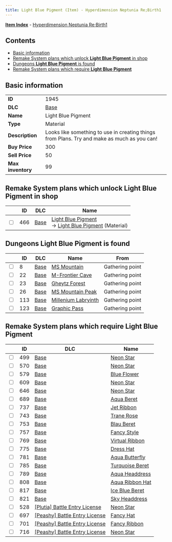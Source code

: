 ```yaml
---
title: Light Blue Pigment (Item) - Hyperdimension Neptunia Re;Birth1
---
```


[**Item Index**](/neptunia/rb1/item/index.html) - [Hyperdimension Neptunia Re;Birth1](/neptunia/rb1)

## Contents

- [Basic information](#basic-information)
- [Remake System plans which unlock **Light Blue Pigment** in shop](#remake-system-plans-which-unlock-light-blue-pigment-in-shop)
- [Dungeons **Light Blue Pigment** is found](#dungeons-light-blue-pigment-is-found)
- [Remake System plans which require **Light Blue Pigment**](#remake-system-plans-which-require-light-blue-pigment)
## Basic information

|   |   |
| -- | -- |
| **ID** | 1945 |
| **DLC** | [Base](/neptunia/rb1/dlc/1-base.html) |
| **Name** | Light Blue Pigment |
| **Type** | Material |
| **Description** | Looks like something to use in creating things from Plans. Try and make as much as you can! |
| **Buy Price** | 300 |
| **Sell Price** | 50 |
| **Max inventory** | 99 |


## Remake System plans which unlock **Light Blue Pigment** in shop

|    | ID | DLC | Name |
| -- | -- | --- | ---- |
| <input type="checkbox" id="rb1-remake-1-466" class="trackbox" /> | 466 | [Base](/neptunia/rb1/dlc/1-base.html) | [Light Blue Pigment](/neptunia/rb1/remake/1-466-light-blue-pigment.html)<br /> → [Light Blue Pigment](/neptunia/rb1/item/1-1945-light-blue-pigment.html) (Material) |


## Dungeons **Light Blue Pigment** is found

|    | ID | DLC | Name | From |
| -- | -- | --- | ---- | ---- |
| <input type="checkbox" id="rb1-dungeon-1-8" class="trackbox" /> | 8 | [Base](/neptunia/rb1/dlc/1-base.html) | [MS Mountain](/neptunia/rb1/dungeon/1-8-ms-mountain.html) | Gathering point |
| <input type="checkbox" id="rb1-dungeon-1-22" class="trackbox" /> | 22 | [Base](/neptunia/rb1/dlc/1-base.html) | [M-Frontier Cave](/neptunia/rb1/dungeon/1-22-m-frontier-cave.html) | Gathering point |
| <input type="checkbox" id="rb1-dungeon-1-23" class="trackbox" /> | 23 | [Base](/neptunia/rb1/dlc/1-base.html) | [Gheytz Forest](/neptunia/rb1/dungeon/1-23-gheytz-forest.html) | Gathering point |
| <input type="checkbox" id="rb1-dungeon-1-26" class="trackbox" /> | 26 | [Base](/neptunia/rb1/dlc/1-base.html) | [MS Mountain Peak](/neptunia/rb1/dungeon/1-26-ms-mountain-peak.html) | Gathering point |
| <input type="checkbox" id="rb1-dungeon-1-113" class="trackbox" /> | 113 | [Base](/neptunia/rb1/dlc/1-base.html) | [Millenium Labryinth](/neptunia/rb1/dungeon/1-113-millenium-labryinth.html) | Gathering point |
| <input type="checkbox" id="rb1-dungeon-1-123" class="trackbox" /> | 123 | [Base](/neptunia/rb1/dlc/1-base.html) | [Graphic Pass](/neptunia/rb1/dungeon/1-123-graphic-pass.html) | Gathering point |


## Remake System plans which require **Light Blue Pigment**

|    | ID | DLC | Name |
| -- | -- | --- | ---- |
| <input type="checkbox" id="rb1-quest-1-499" class="trackbox" /> | 499 | [Base](/neptunia/rb1/dlc/1-base.html) | [Neon Star](/neptunia/rb1/quest/1-499-neon-star.html) |
| <input type="checkbox" id="rb1-quest-1-570" class="trackbox" /> | 570 | [Base](/neptunia/rb1/dlc/1-base.html) | [Neon Star](/neptunia/rb1/quest/1-570-neon-star.html) |
| <input type="checkbox" id="rb1-quest-1-579" class="trackbox" /> | 579 | [Base](/neptunia/rb1/dlc/1-base.html) | [Blue Flower](/neptunia/rb1/quest/1-579-blue-flower.html) |
| <input type="checkbox" id="rb1-quest-1-609" class="trackbox" /> | 609 | [Base](/neptunia/rb1/dlc/1-base.html) | [Neon Star](/neptunia/rb1/quest/1-609-neon-star.html) |
| <input type="checkbox" id="rb1-quest-1-646" class="trackbox" /> | 646 | [Base](/neptunia/rb1/dlc/1-base.html) | [Neon Star](/neptunia/rb1/quest/1-646-neon-star.html) |
| <input type="checkbox" id="rb1-quest-1-689" class="trackbox" /> | 689 | [Base](/neptunia/rb1/dlc/1-base.html) | [Aqua Beret](/neptunia/rb1/quest/1-689-aqua-beret.html) |
| <input type="checkbox" id="rb1-quest-1-737" class="trackbox" /> | 737 | [Base](/neptunia/rb1/dlc/1-base.html) | [Jet Ribbon](/neptunia/rb1/quest/1-737-jet-ribbon.html) |
| <input type="checkbox" id="rb1-quest-1-743" class="trackbox" /> | 743 | [Base](/neptunia/rb1/dlc/1-base.html) | [Trane Rose](/neptunia/rb1/quest/1-743-trane-rose.html) |
| <input type="checkbox" id="rb1-quest-1-753" class="trackbox" /> | 753 | [Base](/neptunia/rb1/dlc/1-base.html) | [Blau Beret](/neptunia/rb1/quest/1-753-blau-beret.html) |
| <input type="checkbox" id="rb1-quest-1-757" class="trackbox" /> | 757 | [Base](/neptunia/rb1/dlc/1-base.html) | [Fancy Style](/neptunia/rb1/quest/1-757-fancy-style.html) |
| <input type="checkbox" id="rb1-quest-1-769" class="trackbox" /> | 769 | [Base](/neptunia/rb1/dlc/1-base.html) | [Virtual Ribbon](/neptunia/rb1/quest/1-769-virtual-ribbon.html) |
| <input type="checkbox" id="rb1-quest-1-775" class="trackbox" /> | 775 | [Base](/neptunia/rb1/dlc/1-base.html) | [Dress Hat](/neptunia/rb1/quest/1-775-dress-hat.html) |
| <input type="checkbox" id="rb1-quest-1-781" class="trackbox" /> | 781 | [Base](/neptunia/rb1/dlc/1-base.html) | [Aqua Butterfly](/neptunia/rb1/quest/1-781-aqua-butterfly.html) |
| <input type="checkbox" id="rb1-quest-1-785" class="trackbox" /> | 785 | [Base](/neptunia/rb1/dlc/1-base.html) | [Turquoise Beret](/neptunia/rb1/quest/1-785-turquoise-beret.html) |
| <input type="checkbox" id="rb1-quest-1-789" class="trackbox" /> | 789 | [Base](/neptunia/rb1/dlc/1-base.html) | [Aqua Headdress](/neptunia/rb1/quest/1-789-aqua-headdress.html) |
| <input type="checkbox" id="rb1-quest-1-808" class="trackbox" /> | 808 | [Base](/neptunia/rb1/dlc/1-base.html) | [Aqua Ribbon Hat](/neptunia/rb1/quest/1-808-aqua-ribbon-hat.html) |
| <input type="checkbox" id="rb1-quest-1-817" class="trackbox" /> | 817 | [Base](/neptunia/rb1/dlc/1-base.html) | [Ice Blue Beret](/neptunia/rb1/quest/1-817-ice-blue-beret.html) |
| <input type="checkbox" id="rb1-quest-1-821" class="trackbox" /> | 821 | [Base](/neptunia/rb1/dlc/1-base.html) | [Sky Headdress](/neptunia/rb1/quest/1-821-sky-headdress.html) |
| <input type="checkbox" id="rb1-quest-7-528" class="trackbox" /> | 528 | [[Plutia] Battle Entry License](/neptunia/rb1/dlc/7-plutia.html) | [Neon Star](/neptunia/rb1/quest/7-528-neon-star.html) |
| <input type="checkbox" id="rb1-quest-8-697" class="trackbox" /> | 697 | [[Peashy] Battle Entry License](/neptunia/rb1/dlc/8-peashy.html) | [Fancy Hat](/neptunia/rb1/quest/8-697-fancy-hat.html) |
| <input type="checkbox" id="rb1-quest-8-701" class="trackbox" /> | 701 | [[Peashy] Battle Entry License](/neptunia/rb1/dlc/8-peashy.html) | [Fancy Ribbon](/neptunia/rb1/quest/8-701-fancy-ribbon.html) |
| <input type="checkbox" id="rb1-quest-8-716" class="trackbox" /> | 716 | [[Peashy] Battle Entry License](/neptunia/rb1/dlc/8-peashy.html) | [Neon Star](/neptunia/rb1/quest/8-716-neon-star.html) |
